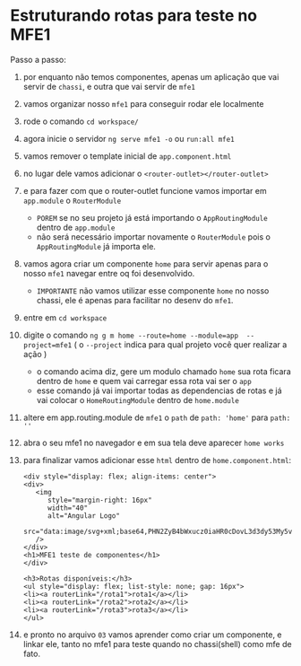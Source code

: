 # Estruturando rotas para teste no MFE1

Passo a passo:

1. por enquanto não temos componentes, apenas um aplicação que vai servir de `chassi`, e outra que vai servir de `mfe1`
2. vamos organizar nosso `mfe1` para conseguir rodar ele localmente
3. rode o comando `cd workspace/`
4. agora inicie o servidor `ng serve mfe1 -o` ou `run:all mfe1`
5. vamos remover o template inicial de `app.component.html`
6. no lugar dele vamos adicionar o `<router-outlet></router-outlet>`
7. e para fazer com que o router-outlet funcione vamos importar em `app.module` o `RouterModule`
   - `POREM` se no seu projeto já está importando o `AppRoutingModule` dentro de `app.module`
   - não será necessário importar novamente o `RouterModule` pois o `AppRoutingModule` já importa ele.
8. vamos agora criar um componente `home` para servir apenas para o nosso `mfe1` navegar entre oq foi desenvolvido.
   - `IMPORTANTE` não vamos utilizar esse componente `home` no nosso chassi, ele é apenas para facilitar no desenv do `mfe1`.
9. entre em `cd workspace`
10. digite o comando `ng g m home --route=home --module=app  --project=mfe1` ( o `--project` indica para qual projeto você quer realizar a ação )
    - o comando acima diz, gere um modulo chamado `home` sua rota ficara dentro de `home` e quem vai carregar essa rota vai ser o `app`
    - esse comando já vai importar todas as dependencias de rotas e já vai colocar o `HomeRoutingModule` dentro de `home.module`
11. altere em app.routing.module de `mfe1` o `path` de `path: 'home'` para `path: ''`
12. abra o seu mfe1 no navegador e em sua tela deve aparecer `home works`
13. para finalizar vamos adicionar esse `html` dentro de `home.component.html`:

    ```
    <div style="display: flex; align-items: center">
    <div>
       <img
          style="margin-right: 16px"
          width="40"
          alt="Angular Logo"
          src="data:image/svg+xml;base64,PHN2ZyB4bWxucz0iaHR0cDovL3d3dy53My5vcmcvMjAwMC9zdmciIHZpZXdCb3g9IjAgMCAyNTAgMjUwIj4KICAgIDxwYXRoIGZpbGw9IiNERDAwMzEiIGQ9Ik0xMjUgMzBMMzEuOSA2My4ybDE0LjIgMTIzLjFMMTI1IDIzMGw3OC45LTQzLjcgMTQuMi0xMjMuMXoiIC8+CiAgICA8cGF0aCBmaWxsPSIjQzMwMDJGIiBkPSJNMTI1IDMwdjIyLjItLjFWMjMwbDc4LjktNDMuNyAxNC4yLTEyMy4xTDEyNSAzMHoiIC8+CiAgICA8cGF0aCAgZmlsbD0iI0ZGRkZGRiIgZD0iTTEyNSA1Mi4xTDY2LjggMTgyLjZoMjEuN2wxMS43LTI5LjJoNDkuNGwxMS43IDI5LjJIMTgzTDEyNSA1Mi4xem0xNyA4My4zaC0zNGwxNy00MC45IDE3IDQwLjl6IiAvPgogIDwvc3ZnPg=="
       />
    </div>
    <h1>MFE1 teste de componentes</h1>
    </div>

    <h3>Rotas disponíveis:</h3>
    <ul style="display: flex; list-style: none; gap: 16px">
    <li><a routerLink="/rota1">rota1</a></li>
    <li><a routerLink="/rota2">rota2</a></li>
    <li><a routerLink="/rota3">rota3</a></li>
    </ul>

    ```

14. e pronto no arquivo `03` vamos aprender como criar um componente, e linkar ele, tanto no mfe1 para teste quando no chassi(shell) como mfe de fato.
